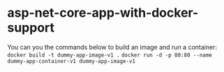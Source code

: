 # asp-net-core-app-with-docker-support
You can you the commands below to build an image and run a container:
`docker build -t dummy-app-image-v1 .`
`docker run -d -p 80:80 --name dummy-app-container-v1 dummy-app-image-v1`